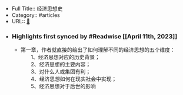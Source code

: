- Full Title:: 经济思想史
- Category:: #articles
- URL:: [🔗](http://book.douban.com/subject/2985723/)
- ### Highlights first synced by #Readwise [[April 11th, 2023]]
    - 第一章，作者就直接的给出了如何理解不同的经济思想的五个维度：  
       1、经济思想对应的历史背景；  
       2、经济思想的主要内容；  
       3、对什么人或集团有利；  
       4、经济思想如何在现实社会中实现；  
       5、经济思想对于后世的影响
